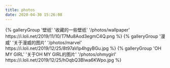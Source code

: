 ```yaml
---
title: photos
date: 2020-04-30 15:26:08
---
```

<div class="gallery-group-main">
{% galleryGroup '壁纸' '收藏的一些壁纸' '/photos/wallpaper' https://i.loli.net/2019/11/10/T7Mu8Aod3egmC4Q.png %}
{% galleryGroup '漫威' '关于漫威的图片' '/photos/marvel' https://i.loli.net/2019/12/25/8t97aVlp4hgyBGu.jpg %}
{% galleryGroup 'OH MY GIRL' '关于OH MY GIRL的图片' '/photos/ohmygirl' https://i.loli.net/2019/12/25/hOqbQ3BIwa6KWpo.jpg %}
</div>